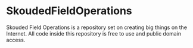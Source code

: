 # SkoudedFieldOperations
Skouded Field Operations is a repository set on creating big things on the Internet. All code inside this repository is free to use and public domain access.
